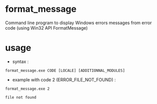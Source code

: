 # format_message
Command line program to display Windows errors messages from error code (using Win32 API FormatMessage)

# usage
* syntax :

`format_message.exe CODE [LOCALE] [ADDITIONNAL_MODULES]`

* example with code 2 (ERROR_FILE_NOT_FOUND) :

`format_message.exe 2`

`file not found`

